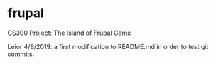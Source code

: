 # frupal
CS300 Project: The Island of Frupal Game

Leior 4/8/2019: a first modification to README.md in order to test git commits.
